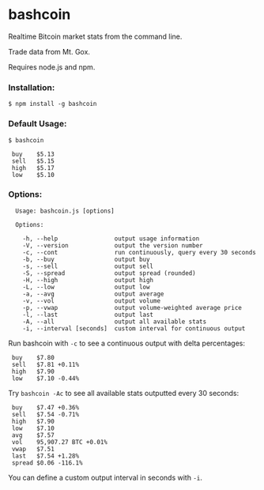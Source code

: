 # bashcoin

Realtime Bitcoin market stats from the command line.

Trade data from Mt. Gox.

Requires node.js and npm.

### Installation:

```
$ npm install -g bashcoin
```

### Default Usage:

```
$ bashcoin

 buy    $5.13
 sell   $5.15
 high   $5.17
 low    $5.10

```

### Options:

```
  Usage: bashcoin.js [options]
  
  Options:
  
    -h, --help                output usage information
    -V, --version             output the version number
    -c, --cont                run continuously, query every 30 seconds
    -b, --buy                 output buy
    -s, --sell                output sell
    -S, --spread              output spread (rounded)
    -H, --high                output high
    -L, --low                 output low
    -a, --avg                 output average
    -v, --vol                 output volume
    -p, --vwap                output volume-weighted average price
    -l, --last                output last
    -A, --all                 output all available stats
    -i, --interval [seconds]  custom interval for continuous output

```

Run bashcoin with `-c` to see a continuous output with delta percentages:

```
 buy    $7.80
 sell   $7.81 +0.11%
 high   $7.90
 low    $7.10 -0.44%

```

Try `bashcoin -Ac` to see all available stats outputted every 30 seconds:

```
 buy    $7.47 +0.36%
 sell   $7.54 -0.71%
 high   $7.90
 low    $7.10
 avg    $7.57
 vol    95,907.27 BTC +0.01%
 vwap   $7.51
 last   $7.54 +1.28%
 spread $0.06 -116.1%

```

You can define a custom output interval in seconds with `-i`.


